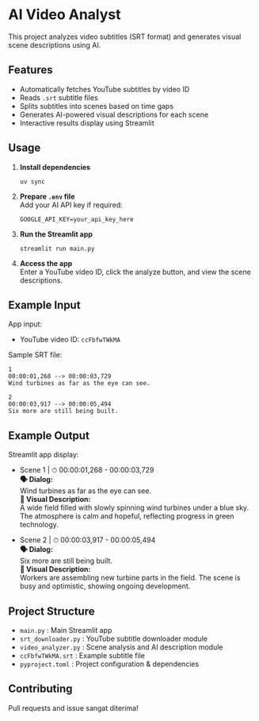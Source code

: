 # AI Video Analyst

This project analyzes video subtitles (SRT format) and generates visual scene descriptions using AI.

## Features
- Automatically fetches YouTube subtitles by video ID
- Reads `.srt` subtitle files
- Splits subtitles into scenes based on time gaps
- Generates AI-powered visual descriptions for each scene
- Interactive results display using Streamlit

## Usage

1. **Install dependencies**  
   ```
   uv sync
   ```

2. **Prepare `.env` file**  
   Add your AI API key if required:
   ```
   GOOGLE_API_KEY=your_api_key_here
   ```

3. **Run the Streamlit app**  
   ```
   streamlit run main.py
   ```

4. **Access the app**  
   Enter a YouTube video ID, click the analyze button, and view the scene descriptions.

## Example Input

App input:
- YouTube video ID: `ccFbfwTWkMA`

Sample SRT file:
```
1
00:00:01,268 --> 00:00:03,729
Wind turbines as far as the eye can see.

2
00:00:03,917 --> 00:00:05,494
Six more are still being built.
```

## Example Output

Streamlit app display:
- Scene 1 | ⏱ 00:00:01,268 - 00:00:03,729  
  **🗣 Dialog:**  
  Wind turbines as far as the eye can see.  
  **🎥 Visual Description:**  
  A wide field filled with slowly spinning wind turbines under a blue sky. The atmosphere is calm and hopeful, reflecting progress in green technology.

- Scene 2 | ⏱ 00:00:03,917 - 00:00:05,494  
  **🗣 Dialog:**  
  Six more are still being built.  
  **🎥 Visual Description:**  
  Workers are assembling new turbine parts in the field. The scene is busy and optimistic, showing ongoing development.

## Project Structure

- `main.py` : Main Streamlit app
- `srt_downloader.py` : YouTube subtitle downloader module
- `video_analyzer.py` : Scene analysis and AI description module
- `ccFbfwTWkMA.srt` : Example subtitle file
- `pyproject.toml` : Project configuration & dependencies

## Contributing
Pull requests and issue sangat diterima!